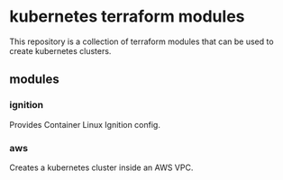# kubernetes terraform modules

This repository is a collection of terraform modules that can be used to create kubernetes clusters.

## modules

### ignition

Provides Container Linux Ignition config.


### aws

Creates a kubernetes cluster inside an AWS VPC.
